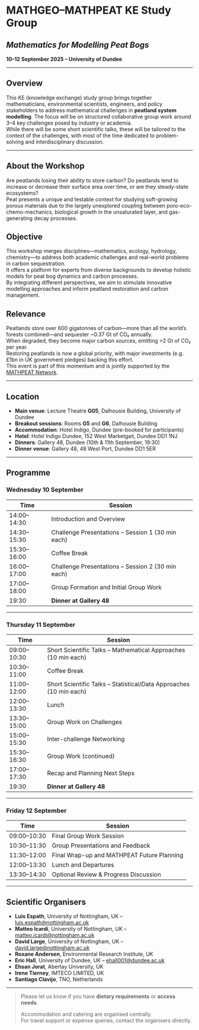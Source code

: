 # MATHGEO–MATHPEAT KE Study Group  
## *Mathematics for Modelling Peat Bogs*  
**10–12 September 2025 – University of Dundee**

---

## Overview

This KE (knowledge exchange) study group brings together mathematicians, environmental scientists, engineers, and policy stakeholders to address mathematical challenges in **peatland system modelling**. 
The focus will be on structured collaborative group work around 3–4 key challenges posed by industry or academia.  
While there will be some short scientific talks, these will be tailored to the context of the challenges, with most of the time dedicated to problem-solving and interdisciplinary discussion.

---

## About the Workshop

Are peatlands losing their ability to store carbon? Do peatlands tend to increase or decrease their surface area over time, or are they steady-state ecosystems?  
Peat presents a unique and testable context for studying soft-growing porous materials due to the largely unexplored coupling between poro-eco-chemo-mechanics, biological growth in the unsaturated layer, and gas-generating decay processes.

## Objective

This workshop merges disciplines—mathematics, ecology, hydrology, chemistry—to address both academic challenges and real-world problems in carbon sequestration.  
It offers a platform for experts from diverse backgrounds to develop holistic models for peat bog dynamics and carbon processes.  
By integrating different perspectives, we aim to stimulate innovative modelling approaches and inform peatland restoration and carbon management.

## Relevance

Peatlands store over 600 gigatonnes of carbon—more than all the world’s forests combined—and sequester ~0.37 Gt of CO₂ annually.  
When degraded, they become major carbon sources, emitting >2 Gt of CO₂ per year.  
Restoring peatlands is now a global priority, with major investments (e.g. £1bn in UK government pledges) backing this effort.  
This event is part of this momentum and is jointly supported by the [MATHPEAT Network](https://mathpeatnetwork.wordpress.com).

---

## Location

- **Main venue**: Lecture Theatre **G05**, Dalhousie Building, University of Dundee  
- **Breakout sessions**: Rooms **G5** and **G6**, Dalhousie Building  
- **Accommodation**: Hotel Indigo, Dundee (pre-booked for participants)  
- **Hotel**: Hotel Indigo Dundee, 152 West Marketgait, Dundee DD1 1NJ  
- **Dinners**: Gallery 48, Dundee (10th & 11th September, 19:30)  
- **Dinner venue**: Gallery 48, 48 West Port, Dundee DD1 5ER

---

## Programme

### **Wednesday 10 September**

| Time           | Session                                       |
|----------------|-----------------------------------------------|
| 14:00–14:30    | Introduction and Overview                     |
| 14:30–15:30    | Challenge Presentations – Session 1 (30 min each)      |
| 15:30–16:00    | Coffee Break                                           |
| 16:00–17:00    | Challenge Presentations – Session 2 (30 min each)      |
| 17:00–18:00    | Group Formation and Initial Group Work                 |
| 19:30          | **Dinner at Gallery 48**                      |

---

### **Thursday 11 September**

| Time           | Session                                       |
|----------------|-----------------------------------------------|
| 09:00–10:30    | Short Scientific Talks – Mathematical Approaches (10 min each) |
| 10:30–11:00    | Coffee Break                                  |
| 11:00–12:00    | Short Scientific Talks – Statistical/Data Approaches (10 min each) |
| 12:00–13:30    | Lunch                                         |
| 13:30–15:00    | Group Work on Challenges                      |
| 15:00–15:30    | Inter-challenge Networking                    |
| 15:30–16:30    | Group Work (continued)                        |
| 17:00–17:30    | Recap and Planning Next Steps                 |
| 19:30          | **Dinner at Gallery 48**                      |

---

### **Friday 12 September**

| Time           | Session                                       |
|----------------|-----------------------------------------------|
| 09:00–10:30    | Final Group Work Session                      |
| 10:30–11:30    | Group Presentations and Feedback              |
| 11:30–12:00    | Final Wrap-up and MATHPEAT Future Planning    |
| 12:00–13:30    | Lunch and Departures                          |
| 13:30–14:30    | Optional Review & Progress Discussion         |

---

## Scientific Organisers

- **Luis Espath**, University of Nottingham, UK – [luis.espath@nottingham.ac.uk](mailto:luis.espath@nottingham.ac.uk)  
- **Matteo Icardi**, University of Nottingham, UK – [matteo.icardi@nottingham.ac.uk](mailto:matteo.icardi@nottingham.ac.uk)  
- **David Large**, University of Nottingham, UK – [david.large@nottingham.ac.uk](mailto:david.large@nottingham.ac.uk)  
- **Roxane Andersen**, Environmental Research Institute, UK  
- **Eric Hall**, University of Dundee, UK – [ehall001@dundee.ac.uk](mailto:ehall001@dundee.ac.uk)  
- **Ehsan Jorat**, Abertay University, UK  
- **Irene Tierney**, IMTECO LIMITED, UK  
- **Santiago Clavijo**, TNO, Netherlands

---

> Please let us know if you have **dietary requirements** or **access needs**.
>  
> Accommodation and catering are organised centrally.  
> For travel support or expense queries, contact the organisers directly.
